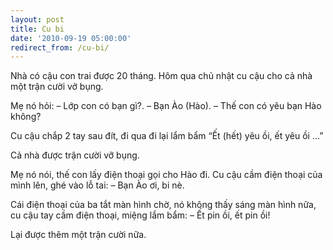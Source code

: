 ```yaml
---
layout: post
title: Cu bi
date: '2010-09-19 05:00:00'
redirect_from: /cu-bi/
---
```


Nhà có cậu con trai được 20 tháng. Hôm qua chủ nhật cu cậu cho cả nhà một trận cười vở bụng.

Mẹ nó hỏi:
– Lớp con có bạn gì?.
– Bạn Ào (Hào).
– Thế con có yêu bạn Hào không?

Cu cậu chắp 2 tay sau đít, đi qua đi lại lẩm bẩm “Ết (hết) yêu ồi, ết yêu ồi …”

Cả nhà được trận cười vỡ bụng.

Mẹ nó nói, thế con lấy điện thoại gọi cho Hào đi. Cu cậu cầm điện thoại của mình lên, ghé vào lỗ tai:
– Bạn Ào ơi, bi nè.

Cái điện thoại của ba tắt màn hình chờ, nó không thấy sáng màn hình nữa, cu cậu tay cầm điện thoại, miệng lẩm bẩm:
– Ết pin ồi, ết pin ồi!

Lại được thêm một trận cười nữa. 